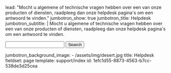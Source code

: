lead: "Mocht u algemene of technische vragen hebben over een van onze producten of diensten, raadpleeg dan onze helpdesk pagina's om een antwoord te vinden."
jumbotron_show: true
jumbotron_title: Helpdesk
jumbotron_subtitle: |
  Mocht u algemene of technische vragen hebben over een van onze producten of diensten, raadpleeg dan onze helpdesk pagina's om een antwoord te vinden.
  
  <form action="/helpdesk" method="GET" class="form form-inline">
  <input type="text" name="q" class="form-control" />
  <button class="btn btn-success">Search</button>
  </form>
jumbotron_background_image:
  - /assets/img/desert.jpg
title: Helpdesk
fieldset: page
template: support/index
id: 1efc1d55-8873-4563-b7cc-538de3d25cea
